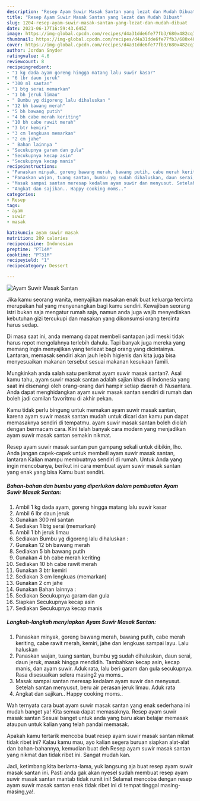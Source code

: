 ```yaml
---
description: "Resep Ayam Suwir Masak Santan yang lezat dan Mudah Dibuat"
title: "Resep Ayam Suwir Masak Santan yang lezat dan Mudah Dibuat"
slug: 1204-resep-ayam-suwir-masak-santan-yang-lezat-dan-mudah-dibuat
date: 2021-06-17T16:59:43.645Z
image: https://img-global.cpcdn.com/recipes/d4a31dde6fe77fb3/680x482cq70/ayam-suwir-masak-santan-foto-resep-utama.jpg
thumbnail: https://img-global.cpcdn.com/recipes/d4a31dde6fe77fb3/680x482cq70/ayam-suwir-masak-santan-foto-resep-utama.jpg
cover: https://img-global.cpcdn.com/recipes/d4a31dde6fe77fb3/680x482cq70/ayam-suwir-masak-santan-foto-resep-utama.jpg
author: Jordan Snyder
ratingvalue: 4.6
reviewcount: 8
recipeingredient:
- "1 kg dada ayam goreng hingga matang lalu suwir kasar"
- "6 lbr daun jeruk"
- "300 ml santan"
- "1 btg serai memarkan"
- "1 bh jeruk limau"
- " Bumbu yg digoreng lalu dihaluskan "
- "12 bh bawang merah"
- "5 bh bawang putih"
- "4 bh cabe merah keriting"
- "10 bh cabe rawit merah"
- "3 btr kemiri"
- "3 cm lengkuas memarkan"
- "2 cm jahe"
- " Bahan lainnya "
- "Secukupnya garam dan gula"
- "Secukupnya kecap asin"
- "Secukupnya kecap manis"
recipeinstructions:
- "Panaskan minyak, goreng bawang merah, bawang putih, cabe merah keriting, cabe rawit merah, kemiri, jahe dan lengkuas sampai layu. Lalu haluskan"
- "Panaskan wajan, tuang santan, bumbu yg sudah dihaluskan, daun serai, daun jeruk, masak hingga mendidih. Tambahkan kecap asin, kecap manis, dan ayam suwir. Aduk rata, lalu beri garam dan gula secukupnya. Rasa disesuaikan selera masing2 ya moms.."
- "Masak sampai santan meresap kedalam ayam suwir dan menyusut. Setelah santan menyusut, beru air perasan jeruk limau. Aduk rata"
- "Angkat dan sajikan.. Happy cooking moms.."
categories:
- Resep
tags:
- ayam
- suwir
- masak

katakunci: ayam suwir masak 
nutrition: 209 calories
recipecuisine: Indonesian
preptime: "PT14M"
cooktime: "PT31M"
recipeyield: "1"
recipecategory: Dessert

---
```



![Ayam Suwir Masak Santan](https://img-global.cpcdn.com/recipes/d4a31dde6fe77fb3/680x482cq70/ayam-suwir-masak-santan-foto-resep-utama.jpg)

Jika kamu seorang wanita, menyajikan masakan enak buat keluarga tercinta merupakan hal yang menyenangkan bagi kamu sendiri. Kewajiban seorang istri bukan saja mengatur rumah saja, namun anda juga wajib menyediakan kebutuhan gizi tercukupi dan masakan yang dikonsumsi orang tercinta harus sedap.

Di masa  saat ini, anda memang dapat membeli santapan jadi meski tidak harus repot mengolahnya terlebih dahulu. Tapi banyak juga mereka yang memang ingin menyajikan yang terlezat bagi orang yang dicintainya. Lantaran, memasak sendiri akan jauh lebih higienis dan kita juga bisa menyesuaikan makanan tersebut sesuai makanan kesukaan famili. 



Mungkinkah anda salah satu penikmat ayam suwir masak santan?. Asal kamu tahu, ayam suwir masak santan adalah sajian khas di Indonesia yang saat ini disenangi oleh orang-orang dari hampir setiap daerah di Nusantara. Anda dapat menghidangkan ayam suwir masak santan sendiri di rumah dan boleh jadi camilan favoritmu di akhir pekan.

Kamu tidak perlu bingung untuk memakan ayam suwir masak santan, karena ayam suwir masak santan mudah untuk dicari dan kamu pun dapat memasaknya sendiri di tempatmu. ayam suwir masak santan boleh diolah dengan bermacam cara. Kini telah banyak cara modern yang menjadikan ayam suwir masak santan semakin nikmat.

Resep ayam suwir masak santan pun gampang sekali untuk dibikin, lho. Anda jangan capek-capek untuk membeli ayam suwir masak santan, lantaran Kalian mampu membuatnya sendiri di rumah. Untuk Anda yang ingin mencobanya, berikut ini cara membuat ayam suwir masak santan yang enak yang bisa Kamu buat sendiri.

<!--inarticleads1-->

##### Bahan-bahan dan bumbu yang diperlukan dalam pembuatan Ayam Suwir Masak Santan:

1. Ambil 1 kg dada ayam, goreng hingga matang lalu suwir kasar
1. Ambil 6 lbr daun jeruk
1. Gunakan 300 ml santan
1. Sediakan 1 btg serai (memarkan)
1. Ambil 1 bh jeruk limau
1. Sediakan  Bumbu yg digoreng lalu dihaluskan :
1. Gunakan 12 bh bawang merah
1. Sediakan 5 bh bawang putih
1. Gunakan 4 bh cabe merah keriting
1. Sediakan 10 bh cabe rawit merah
1. Gunakan 3 btr kemiri
1. Sediakan 3 cm lengkuas (memarkan)
1. Gunakan 2 cm jahe
1. Gunakan  Bahan lainnya :
1. Sediakan Secukupnya garam dan gula
1. Siapkan Secukupnya kecap asin
1. Sediakan Secukupnya kecap manis




<!--inarticleads2-->

##### Langkah-langkah menyiapkan Ayam Suwir Masak Santan:

1. Panaskan minyak, goreng bawang merah, bawang putih, cabe merah keriting, cabe rawit merah, kemiri, jahe dan lengkuas sampai layu. Lalu haluskan
1. Panaskan wajan, tuang santan, bumbu yg sudah dihaluskan, daun serai, daun jeruk, masak hingga mendidih. Tambahkan kecap asin, kecap manis, dan ayam suwir. Aduk rata, lalu beri garam dan gula secukupnya. Rasa disesuaikan selera masing2 ya moms..
1. Masak sampai santan meresap kedalam ayam suwir dan menyusut. Setelah santan menyusut, beru air perasan jeruk limau. Aduk rata
1. Angkat dan sajikan.. Happy cooking moms..




Wah ternyata cara buat ayam suwir masak santan yang enak sederhana ini mudah banget ya! Kita semua dapat memasaknya. Resep ayam suwir masak santan Sesuai banget untuk anda yang baru akan belajar memasak ataupun untuk kalian yang telah pandai memasak.

Apakah kamu tertarik mencoba buat resep ayam suwir masak santan nikmat tidak ribet ini? Kalau kamu mau, ayo kalian segera buruan siapkan alat-alat dan bahan-bahannya, kemudian buat deh Resep ayam suwir masak santan yang nikmat dan tidak ribet ini. Sangat mudah kan. 

Jadi, ketimbang kita berlama-lama, yuk langsung aja buat resep ayam suwir masak santan ini. Pasti anda gak akan nyesel sudah membuat resep ayam suwir masak santan mantab tidak rumit ini! Selamat mencoba dengan resep ayam suwir masak santan enak tidak ribet ini di tempat tinggal masing-masing,ya!.

